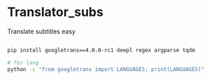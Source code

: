 # Translator_subs
Translate subtitles easy

```bash

pip install googletrans==4.0.0-rc1 deepl regex argparse tqdm
```


```bash
# for lang 
python -c "from googletrans import LANGUAGES; print(LANGUAGES)"
```
